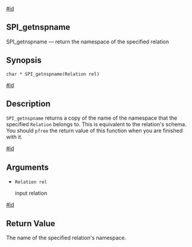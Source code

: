 [#id](#SPI-SPI-GETNSPNAME)

## SPI\_getnspname

SPI\_getnspname — return the namespace of the specified relation

## Synopsis

```
char * SPI_getnspname(Relation rel)
```

[#id](#id-1.8.12.9.11.5)

## Description

`SPI_getnspname` returns a copy of the name of the namespace that the specified `Relation` belongs to. This is equivalent to the relation's schema. You should `pfree` the return value of this function when you are finished with it.

[#id](#id-1.8.12.9.11.6)

## Arguments

* `Relation rel`

  input relation

[#id](#id-1.8.12.9.11.7)

## Return Value

The name of the specified relation's namespace.